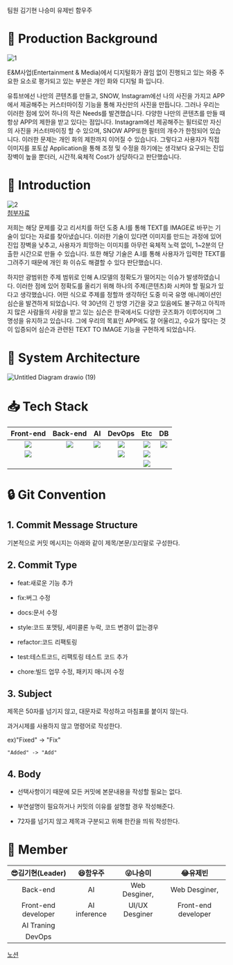 팀원
김기현
나승미
유제빈
함우주

# :triangular_flag_on_post: Production Background

![1](https://user-images.githubusercontent.com/80400157/151126099-d2986901-2e66-4977-95f7-cf0f29776255.png)


E&M사업(Entertainment & Media)에서 디지털화가 끊임 없이 진행되고 있는 와중 주요한 요소로 평가되고 있는 부분은 개인 화와 디지털 화 입니다.


유튜브에선 나만의 콘텐츠를 만들고, SNOW, Instagram에선 나의 사진을 가지고 APP에서 제공해주는 커스터마이징 기능을 통해 자신만의 사진을 만듭니다.  그러나 우리는 이러한 점에 있어 하나의 작은 Needs를 발견했습니다. 다양한 나만의 콘텐츠를 만들 때 항상  APP의 제한을 받고 있다는 점입니다. Instagram에선 제공해주는 필터로만 자신의 사진을 커스터마이징 할 수 있으며, SNOW APP또한 필터의 개수가 한정되어 있습니다.  이러한 문제는 개인 화의 제한까지 이어질 수 있습니다.  그렇다고 사용자가 직접 이미지를 포토샵 Application을 통해 조정 및 수정을 하기에는 생각보다 요구되는 진입 장벽이 높을 뿐더러, 시간적.육체적 Cost가 상당하다고 판단했습니다. 



# :loudspeaker: Introduction
![2](https://user-images.githubusercontent.com/80400157/151126839-8a4ade01-5f84-4f2c-979a-6101a8dba2cc.png)<br>
[첨부자료](https://arxiv.org/pdf/2112.13985.pdf)

저희는 해당 문제를 갖고 리서치를 하던 도중 A.I를 통해 TEXT를 IMAGE로 바꾸는 기술이 있다는 자료를 찾아냈습니다. 이러한 기술이 있다면 이미지를 만드는 과정에 있어 진입 장벽을 낮추고, 사용자가 희망하는 이미지를 아무런 육체적 노력 없이, 1~2분의 단출한 시간으로 만들 수 있습니다.  또한 해당 기술은 A.I를 통해 사용자가 입력한 TEXT를  그려주기 때문에 개인 화 이슈도 해결할 수 있다 판단했습니다.



하지만 광범위한 주제 범위로 인해 A.I모델의 정확도가 떨어지는 이슈가 발생하였습니다. 이러한 점에 있어 정확도를 올리기 위해 하나의 주제(콘텐츠)화 시켜야 할 필요가 있다고 생각했습니다. 어떤 식으로 주제를 정할까 생각하던 도중  미국 유명 애니메이션인 심슨을 발견하게 되었습니다. 약 30년의 긴 방영 기간을 갖고 있음에도 불구하고 아직까지 많은 사람들의 사랑을 받고 있는 심슨은 한국에서도 다양한 굿즈화가 이루어지며 그 명성을 유지하고 있습니다. 그에 우리의 목표인 APP에도 잘 어울리고, 수요가 많다는 것이 입증되어 심슨과 관련된 TEXT TO IMAGE 기능을 구현하게 되었습니다.


# :wrench: System Architecture

![Untitled Diagram drawio (19)](https://user-images.githubusercontent.com/80400157/151128063-36ba45de-31e0-4a65-ba6d-3874364a9751.png)




#  :inbox_tray: Tech Stack

|Front-end|Back-end|AI|DevOps|Etc|DB|
|:---:|:---:|:---:|:---:|:---:|:---:|
|<img src="https://img.shields.io/badge/javascript-F7DF1E?style=for-the-badge&logo=javascript&logoColor=black">| <img src="https://img.shields.io/badge/-FastAPI-%23009688?style=for-the-badge&logo=FastAPI&logoColor=white">|<img src="https://img.shields.io/badge/-PyTorch-%23EE4C2C?style=for-the-badge&logo=pytorch&logoColor=white">|<img src="https://img.shields.io/badge/-Docker-2496ED?style=for-the-badge&logo=docker&logoColor=white">| <img src="https://img.shields.io/badge/-Grafana-%23F46800?style=for-the-badge&logo=grafana&logoColor=white">|<img src="https://img.shields.io/badge/MongoDB-47A248?style=for-the-badge&logo=MongoDB&logoColor=white">
|<img src="https://img.shields.io/badge/react-61DAFB?style=for-the-badge&logo=react&logoColor=black">|||<img src="https://img.shields.io/badge/-NGINX-%23009639?style=for-the-badge&logo=NGINX&logoColor=white">|<img src="https://img.shields.io/badge/-Prometheus-%23E6522C?style=for-the-badge&logo=Prometheus&logoColor=white">
|||||<img src="https://img.shields.io/badge/-Google%20Cloud-4285F4?style=for-the-badge&logo=Google Cloud&logoColor=white">|

 
 
 
 
 
 
 
 
 
 
 
 
 
 
 
 
 
 
 
 
 
 
 
 
 
 
 
 # :lock: Git Convention 
 
 ## 1. Commit Message Structure
 기본적으로 커밋 메시지는 아래와 같이 제목/본문/꼬리말로 구성한다.
 
 ## 2. Commit Type
 - feat:새로운 기능 추가
 
 - fix:버그 수정
 
 - docs:문서 수정
 
 - style:코드 포맷팅, 세미콜론 누락, 코드 변경이 없는경우
 
 - refactor:코드 리팩토링
 
 - test:테스트코드, 리팩토링 테스트 코드 추가
 
 - chore:빌드 업무 수정, 패키지 매니저 수정
 
 ## 3. Subject
 제목은 50자를 넘기지 않고, 대문자로 작성하고 마침표를 붙이지 않는다.
 
 과거시제를 사용하지 않고 명령어로 작성한다.
 
 ex)"Fixed" -> "Fix"
 
    "Added" -> "Add"
 
 ## 4. Body
 - 선택사항이기 때문에 모든 커밋에 본문내용을 작성할 필요는 없다.
 
 - 부연설명이 필요하거나 커밋의 이유를 설명할 경우 작성해준다.
 
 - 72자를 넘기지 않고 제목과 구분되고 위해 한칸을 띄워 작성한다.
 
 


 # :office: Member
 |:sunglasses:김기현(Leader)|:laughing:함우주|:stuck_out_tongue_winking_eye:나승미|:joy:유제빈|
|:---:|:---:|:---:|:---:|
| Back-end  |AI  |Web Desginer, |Web Desginer,| 
|    Front-end developer       |   AI inference             |   UI/UX Desginer              |  Front-end developer
|AI Traning|||
|DevOps|||
   
   








[노션](https://ce19f003.notion.site/Wee-Waa2-0-b0e38d830e844f0e80cd76f25e113e0f)

